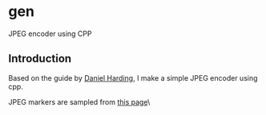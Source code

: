 # gen
JPEG encoder using CPP

## Introduction 

Based on the guide by [Daniel Harding](https://www.youtube.com/playlist?list=PLpsTn9TA_Q8VMDyOPrDKmSJYt1DLgDZU4), I make a simple JPEG encoder using cpp. 

JPEG markers are sampled from [this page](https://www.disktuna.com/list-of-jpeg-markers/)\

